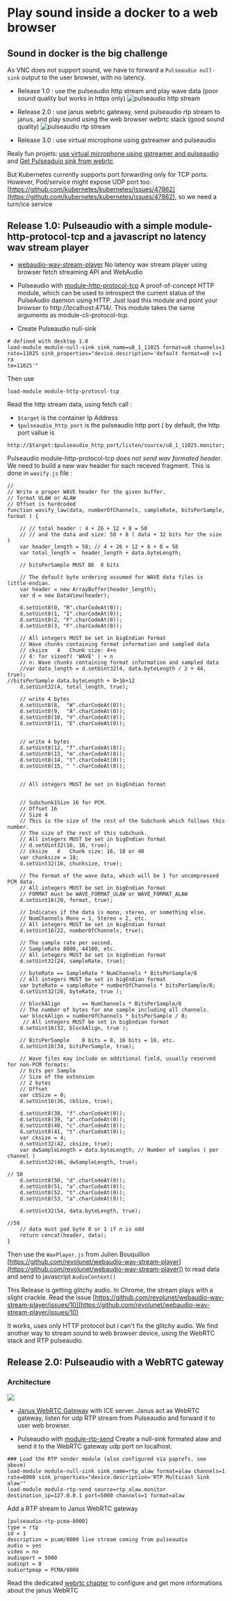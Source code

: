 # Play sound inside a docker to a web browser


## Sound in docker is the big challenge

As VNC does not support sound, we have to forward a ```Pulseaudio null-sink``` output to the user browser, with no latency. 

* Release 1.0 : use the pulseaudio http stream and play wave data (poor sound quality but works in https only)
![pulseaudio http stream](../config/img/soundmodulehttp.png)

* Release 2.0 : use janus webrtc gateway, send pulseaudio rtp stream to janus, and play sound using the web browser webrtc stack (good sound quality)
![pulseaudio rtp stream](../config/img/soundmodulertp.png)

* Release 3.0 : use virtual microphone using gstreamer and pulseaudio 

Realy fun projets: [use virtual microphone using gstreamer and pulseaudio](https://aweirdimagination.net/2020/07/19/virtual-microphone-using-gstreamer-and-pulseaudio/) and [Get Pulseaduio sink from webrtc](https://github.com/gavv/webrtc-cli)

But Kubernetes currently supports port forwarding only for TCP ports. However, Pod/service might expose UDP port too.
[https://github.com/kubernetes/kubernetes/issues/47862](https://github.com/kubernetes/kubernetes/issues/47862), so we need a turn/ice service

## Release 1.0: Pulseaudio with a simple module-http-protocol-tcp and a javascript no latency wav stream player

* [webaudio-wav-stream-player](https://github.com/revolunet/webaudio-wav-stream-player) No latency wav stream player using browser fetch streaming API and WebAudio

* Pulseaudio with [module-http-protocol-tcp](https://www.freedesktop.org/wiki/Software/PulseAudio/Documentation/User/Modules/) A proof-of-concept HTTP module, which can be used to introspect the current status of the PulseAudio daemon using HTTP. Just load this module and point your browser to http://localhost:4714/. This module takes the same arguments as module-cli-protocol-tcp.


* Create Pulseaudio null-sink

```
# defined with desktop 1.0
load-module module-null-sink sink_name=u8_1_11025 format=u8 channels=1 rate=11025 sink_properties="device.description='default format=u8 c=1 ra
te=11025'"
```

Then use 

```
load-module module-http-protocol-tcp
```

Read the http stream data, using fetch call :

* ```$target``` is the container Ip Address
* ```$pulseaudio_http_port``` is the pulseaudio http port ( by default, the http port vallue is 

```
http://$target:$pulseaudio_http_port/listen/source/u8_1_11025.monitor;
```

Pulseaudio module-http-protocol-tcp *does not send wav formated header*. We need to build a new wav header for each receved fragment. This is done in ```wavify.js``` file :

```
//
// Write a proper WAVE header for the given buffer.
// format ULAW or ALAW 
// Offset is hardcoded 
function wavify_law(data, numberOfChannels, sampleRate, bitsPerSample, format ) {

    // // total header : 4 + 26 + 12 + 8 = 50 
    // // and the data and size: 50 + 8 ( data + 32 bits for the size )
    var header_length = 58; // 4 + 26 + 12 + 8 + 8 = 58 
    var total_length =  header_length + data.byteLength;

    // bitsPerSample MUST BE  8 bits

    // The default byte ordering assumed for WAVE data files is little-endian.
    var header = new ArrayBuffer(header_length); 
    var d = new DataView(header);

    d.setUint8(0, "R".charCodeAt(0)); 
    d.setUint8(1, "I".charCodeAt(0));
    d.setUint8(2, "F".charCodeAt(0));
    d.setUint8(3, "F".charCodeAt(0));

    // All integers MUST be set in bigEndian format
    // Wave chunks containing format information and sampled data
    // cksize	4	Chunk size: 4+n  
    // 4: for sizeof( 'WAVE' ) + n 
    // n: Wave chunks containing format information and sampled data
    //var data_length = d.setUint32(4, data.byteLength / 2 + 44, true);
//bitsPerSample data.byteLength + 8+16+12
    d.setUint32(4, total_length, true); 

    // write 4 bytes
    d.setUint8(8,  "W".charCodeAt(0)); 
    d.setUint8(9,  "A".charCodeAt(0)); 
    d.setUint8(10, "V".charCodeAt(0)); 
    d.setUint8(11, "E".charCodeAt(0)); 


    // write 4 bytes
    d.setUint8(12, "f".charCodeAt(0));
    d.setUint8(13, "m".charCodeAt(0));
    d.setUint8(14, "t".charCodeAt(0));
    d.setUint8(15, " ".charCodeAt(0));

 
    // All integers MUST be set in bigEndian format


    // Subchunk1Size 16 for PCM.  
    // Offset 16	
    // Size 4
    // This is the size of the rest of the Subchunk which follows this number.
    // The size of the rest of this subchunk.
    // All integers MUST be set in bigEndian format
    // d.setUint32(16, 16, true);
    // cksize	4	Chunk size: 16, 18 or 40 
    var chunksize = 18;
    d.setUint32(16, chunksize, true);
 
    // The format of the wave data, which will be 1 for uncompressed PCM data.
    // All integers MUST be set in bigEndian format
    // FORMAT must be WAVE_FORMAT_ULAW or WAVE_FORMAT_ALAW
    d.setUint16(20, format, true);
    
    // Indicates if the data is mono, stereo, or something else.
    // NumChannels Mono = 1, Stereo = 2, etc.
    // All integers MUST be set in bigEndian format
    d.setUint16(22, numberOfChannels, true);

    // The sample rate per second.
    // SampleRate 8000, 44100, etc.
    // All integers MUST be set in bigEndian format
    d.setUint32(24, sampleRate, true);

    // byteRate == SampleRate * NumChannels * BitsPerSample/8
    // All integers MUST be set in bigEndian format
    var byteRate = sampleRate * numberOfChannels * bitsPerSample/8;
    d.setUint32(28, byteRate, true ); 

    // blockAlign       == NumChannels * BitsPerSample/8
    // The number of bytes for one sample including all channels.
    var blockAlign = numberOfChannels * bitsPerSample / 8; 
     // All integers MUST be set in bigEndian format
    d.setUint16(32, blockAlign, true ); 

    // BitsPerSample    8 bits = 8, 16 bits = 16, etc.
    d.setUint16(34, bitsPerSample, true);

    // Wave files may include an additional field, usually reserved for non-PCM formats:
    // bits per Sample 
    // Size of the extension 
    // 2 bytes
    // Offset 
    var cbSize = 0;
    d.setUint16(36, cbSize, true);

    d.setUint8(38, "f".charCodeAt(0));
    d.setUint8(39, "a".charCodeAt(0));
    d.setUint8(40, "c".charCodeAt(0));
    d.setUint8(41, "t".charCodeAt(0));
    var cksize = 4;
    d.setUint32(42, cksize, true);
    var dwSampleLength = data.byteLength; // Number of samples ( per channel )
    d.setUint32(46, dwSampleLength, true);

// 50
    d.setUint8(50, "d".charCodeAt(0));
    d.setUint8(51, "a".charCodeAt(0));
    d.setUint8(52, "t".charCodeAt(0));
    d.setUint8(53, "a".charCodeAt(0));
    
    d.setUint32(54, data.byteLength, true);

//58
    // data must pad byte 0 or 1 if n is odd
    return concat(header, data);
}
```

Then use the ```WavPlayer.js``` from Julien Bouquillon [https://github.com/revolunet/webaudio-wav-stream-player](https://github.com/revolunet/webaudio-wav-stream-player]) to read data and send to javascript ```AudioContext()```

This Release is getting glitchy audio. In Chrome, the stream plays with a slight crackle. Read the issue [https://github.com/revolunet/webaudio-wav-stream-player/issues/10](https://github.com/revolunet/webaudio-wav-stream-player/issues/10)

It works, uses only HTTP protocol but i can't fix the glitchy audio. We find another way to stream sound to web browser device, using the WebRTC stack and RTP pulseaudio.


## Release 2.0: Pulseaudio with a WebRTC gateway

### Architecture

![](../config/img/soundmodulertp.png)


* [Janus WebRTC Gateway](https://janus.conf.meetecho.com/) with ICE server. Janus act as WebRTC gateway, listen for udp RTP stream from Pulseaudio and forward it to user web browser.

* Pulseaudio with [module-rtp-send](https://www.freedesktop.org/wiki/Software/PulseAudio/Documentation/User/Modules/) Create a null-sink formated alaw and send it to the WebRTC gateway udp port on localhost.

```
### Load the RTP sender module (also configured via paprefs, see above)
load-module module-null-sink sink_name=rtp_alaw format=alaw channels=1 rate=8000 sink_properties="device.description='RTP Multicast Sink alaw'"
load-module module-rtp-send source=rtp_alaw.monitor destination_ip=127.0.0.1 port=5000 channels=1 format=alaw
``` 

Add a RTP stream to Janus WebRTC gateway

```
[pulseaudio-rtp-pcma-8000]
type = rtp
id = 1
description = pcam/8000 live stream coming from pulseaudio
audio = yes
video = no
audioport = 5000
audiopt = 8
audiortpmap = PCMA/8000
```

Read the dedicated [webrtc chapter](/config/webrtc/) to configure and get more informations about the janus WebRTC
